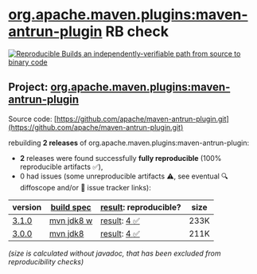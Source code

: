 [org.apache.maven.plugins:maven-antrun-plugin](https://central.sonatype.com/artifact/org.apache.maven.plugins/maven-antrun-plugin/versions) RB check
=======

[![Reproducible Builds](https://reproducible-builds.org/images/logos/rb.svg) an independently-verifiable path from source to binary code](https://reproducible-builds.org/)

## Project: [org.apache.maven.plugins:maven-antrun-plugin](https://central.sonatype.com/artifact/org.apache.maven.plugins/maven-antrun-plugin/versions)

Source code: [https://github.com/apache/maven-antrun-plugin.git](https://github.com/apache/maven-antrun-plugin.git)

rebuilding **2 releases** of org.apache.maven.plugins:maven-antrun-plugin:
- **2** releases were found successfully **fully reproducible** (100% reproducible artifacts :white_check_mark:),
- 0 had issues (some unreproducible artifacts :warning:, see eventual :mag: diffoscope and/or :memo: issue tracker links):

| version | [build spec](/BUILDSPEC.md) | [result](https://reproducible-builds.org/docs/jvm/): reproducible? | size |
| -- | --------- | ------ | -- |
| [3.1.0](https://central.sonatype.com/artifact/org.apache.maven.plugins/maven-antrun-plugin/3.1.0/pom) | [mvn jdk8 w](maven-antrun-plugin-3.1.0.buildspec) | [result](maven-antrun-plugin-3.1.0.buildinfo): [4 :white_check_mark: ](maven-antrun-plugin-3.1.0.buildcompare) | 233K |
| [3.0.0](https://central.sonatype.com/artifact/org.apache.maven.plugins/maven-antrun-plugin/3.0.0/pom) | [mvn jdk8](maven-antrun-plugin-3.0.0.buildspec) | [result](maven-antrun-plugin-3.0.0.buildinfo): [4 :white_check_mark: ](maven-antrun-plugin-3.0.0.buildcompare) | 211K |

<i>(size is calculated without javadoc, that has been excluded from reproducibility checks)</i>
